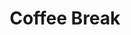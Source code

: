---
layout: default
category: session
id: coffee-break-1
title: Coffee Break
permalink: /schedule#coffee-break-1

day: Saturday
time: 2&colon;45pm - 3&colon;00pm
timeorder: 6
room: Main Space
---